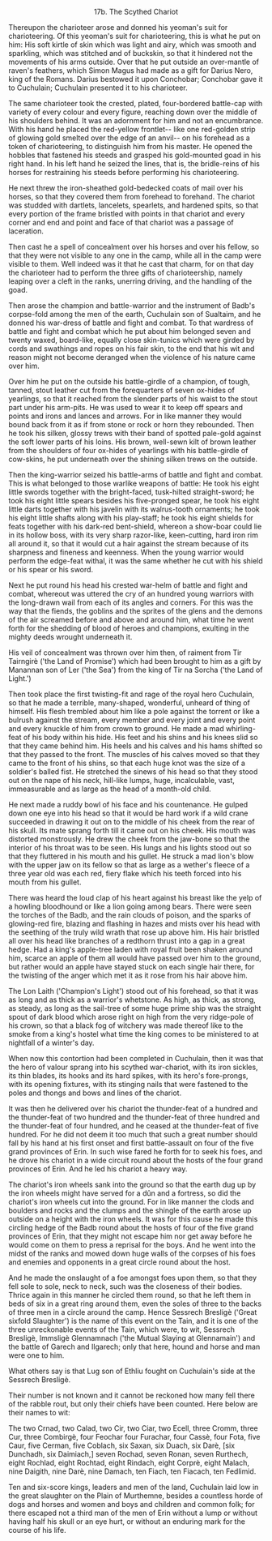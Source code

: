 <body>
 
 
 <b></b><p align="CENTER">17b. The Scythed Chariot</p>
 <p>Thereupon the charioteer arose and donned his yeoman's suit for charioteering. Of this yeoman's suit for charioteering, this is what he put on him: His soft kirtle of skin which was light and airy, which was smooth and sparkling, which was stitched and of buckskin, so that it hindered not the movements of his arms outside. Over that he put outside an over-mantle of raven's feathers, which Simon Magus had made as a gift for Darius Nero, king of the Romans. Darius bestowed it upon Conchobar; Conchobar gave it to Cuchulain; Cuchulain presented it to his charioteer. </p>
 <p>The same charioteer took the crested, plated, four-bordered battle-cap with variety of every colour and every figure, reaching down over the middle of his shoulders behind. It was an adornment for him and not an encumbrance. With his hand he placed the red-yellow frontlet-- like one red-golden strip of glowing gold smelted over the edge of an anvil-- on his forehead as a token of charioteering, to distinguish him from his master. He opened the hobbles that fastened his steeds and grasped his gold-mounted goad in his right hand. In his left hand he seized the lines, that is, the bridle-reins of his horses for restraining his steeds before performing his charioteering. </p>
 <p>He next threw the iron-sheathed gold-bedecked coats of mail over his horses, so that they covered them from forehead to forehand. The chariot was studded with dartlets, lancelets, spearlets, and hardened spits, so that every portion of the frame bristled with points in that chariot and every corner and end and point and face of that chariot was a passage of laceration. </p>
 <p>Then cast he a spell of concealment over his horses and over his fellow, so that they were not visible to any one in the camp, while all in the camp were visible to them. Well indeed was it that he cast that charm, for on that day the charioteer had to perform the three gifts of charioteership, namely leaping over a cleft in the ranks, unerring driving, and the handling of the goad. </p>
 <p>Then arose the champion and battle-warrior and the instrument of Badb's corpse-fold among the men of the earth, Cuchulain son of Sualtaim, and he donned his war-dress of battle and fight and combat. To that wardress of battle and fight and combat which he put about him belonged seven and twenty waxed, board-like, equally close skin-tunics which were girded by cords and swathings and ropes on his fair skin, to the end that his wit and reason might not become deranged when the violence of his nature came over him. </p>
 <p>Over him he put on the outside his battle-girdle of a champion, of tough, tanned, stout leather cut from the forequarters of seven ox-hides of yearlings, so that it reached from the slender parts of his waist to the stout part under his arm-pits. He was used to wear it to keep off spears and points and irons and lances and arrows. For in like manner they would bound back from it as if from stone or rock or horn they rebounded. Then he took his silken, glossy trews with their band of spotted pale-gold against the soft lower parts of his loins. His brown, well-sewn kilt of brown leather from the shoulders of four ox-hides of yearlings with his battle-girdle of cow-skins, he put underneath over the shining silken trews on the outside. </p>
 <p>Then the king-warrior seized his battle-arms of battle and fight and combat. This is what belonged to those warlike weapons of battle: He took his eight little swords together with the bright-faced, tusk-hilted straight-sword; he took his eight little spears besides his five-pronged spear, he took his eight little darts together with his javelin with its walrus-tooth ornaments; he took his eight little shafts along with his play-staff; he took his eight shields for feats together with his dark-red bent-shield, whereon a show-boar could lie in its hollow boss, with its very sharp razor-like, keen-cutting, hard iron rim all around it, so that it would cut a hair against the stream because of its sharpness and fineness and keenness. When the young warrior would perform the edge-feat withal, it was the same whether he cut with his shield or his spear or his sword. </p>
 <p>Next he put round his head his crested war-helm of battle and fight and combat, whereout was uttered the cry of an hundred young warriors with the long-drawn wail from each of its angles and corners. For this was the way that the fiends, the goblins and the sprites of the glens and the demons of the air screamed before and above and around him, what time he went forth for the shedding of blood of heroes and champions, exulting in the mighty deeds wrought underneath it. </p>
 <p>His veil of concealment was thrown over him then, of raiment from Tir Tairngirè ('the Land of Promise') which had been brought to him as a gift by Manannan son of Ler ('the Sea') from the king of Tir na Sorcha ('the Land of Light.') </p>
 <p>Then took place the first twisting-fit and rage of the royal hero Cuchulain, so that he made a terrible, many-shaped, wonderful, unheard of thing of himself. His flesh trembled about him like a pole against the torrent or like a bulrush against the stream, every member and every joint and every point and every knuckle of him from crown to ground. He made a mad whirling-feat of his body within his hide. His feet and his shins and his knees slid so that they came behind him. His heels and his calves and his hams shifted so that they passed to the front. The muscles of his calves moved so that they came to the front of his shins, so that each huge knot was the size of a soldier's balled fist. He stretched the sinews of his head so that they stood out on the nape of his neck, hill-like lumps, huge, incalculable, vast, immeasurable and as large as the head of a month-old child. </p>
 <p>He next made a ruddy bowl of his face and his countenance. He gulped down one eye into his head so that it would be hard work if a wild crane succeeded in drawing it out on to the middle of his cheek from the rear of his skull. Its mate sprang forth till it came out on his cheek. His mouth was distorted monstrously. He drew the cheek from the jaw-bone so that the interior of his throat was to be seen. His lungs and his lights stood out so that they fluttered in his mouth and his gullet. He struck a mad lion's blow with the upper jaw on its fellow so that as large as a wether's fleece of a three year old was each red, fiery flake which his teeth forced into his mouth from his gullet. </p>
 <p>There was heard the loud clap of his heart against his breast like the yelp of a howling bloodhound or like a lion going among bears. There were seen the torches of the Badb, and the rain clouds of poison, and the sparks of glowing-red fire, blazing and flashing in hazes and mists over his head with the seething of the truly wild wrath that rose up above him. His hair bristled all over his head like branches of a redthorn thrust into a gap in a great hedge. Had a king's apple-tree laden with royal fruit been shaken around him, scarce an apple of them all would have passed over him to the ground, but rather would an apple have stayed stuck on each single hair there, for the twisting of the anger which met it as it rose from his hair above him. </p>
 <p>The Lon Laith ('Champion's Light') stood out of his forehead, so that it was as long and as thick as a warrior's whetstone. As high, as thick, as strong, as steady, as long as the sail-tree of some huge prime ship was the straight spout of dark blood which arose right on high from the very ridge-pole of his crown, so that a black fog of witchery was made thereof like to the smoke from a king's hostel what time the king comes to be ministered to at nightfall of a winter's day. </p>
 <p>When now this contortion had been completed in Cuchulain, then it was that the hero of valour sprang into his scythed war-chariot, with its iron sickles, its thin blades, its hooks and its hard spikes, with its hero's fore-prongs, with its opening fixtures, with its stinging nails that were fastened to the poles and thongs and bows and lines of the chariot. </p>
 <p>It was then he delivered over his chariot the thunder-feat of a hundred and the thunder-feat of two hundred and the thunder-feat of three hundred and the thunder-feat of four hundred, and he ceased at the thunder-feat of five hundred. For he did not deem it too much that such a great number should fall by his hand at his first onset and first battle-assault on four of the five grand provinces of Erin. In such wise fared he forth for to seek his foes, and he drove his chariot in a wide circuit round about the hosts of the four grand provinces of Erin. And he led his chariot a heavy way. </p>
 <p>The chariot's iron wheels sank into the ground so that the earth dug up by the iron wheels might have served for a dûn and a fortress, so did the chariot's iron wheels cut into the ground. For in like manner the clods and boulders and rocks and the clumps and the shingle of the earth arose up outside on a height with the iron wheels. It was for this cause he made this circling hedge of the Badb round about the hosts of four of the five grand provinces of Erin, that they might not escape him nor get away before he would come on them to press a reprisal for the boys. And he went into the midst of the ranks and mowed down huge walls of the corpses of his foes and enemies and opponents in a great circle round about the host. </p>
 <p>And he made the onslaught of a foe amongst foes upon them, so that they fell sole to sole, neck to neck, such was the closeness of their bodies. Thrice again in this manner he circled them round, so that he left them in beds of six in a great ring around them, even the soles of three to the backs of three men in a circle around the camp. Hence Sessrech Bresligè ('Great sixfold Slaughter') is the name of this event on the Tain, and it is one of the three unreckonable events of the Tain, which were, to wit, Sessrech Bresligè, Immsligè Glennamnach ('the Mutual Slaying at Glennamain') and the battle of Garech and Ilgarech; only that here, hound and horse and man were one to him. </p>
 <p>What others say is that Lug son of Ethliu fought on Cuchulain's side at the Sessrech Bresligè. </p>
 <p>Their number is not known and it cannot be reckoned how many fell there of the rabble rout, but only their chiefs have been counted. Here below are their names to wit: </p>
 <p>The two Crnad, two Calad, two Cir, two Ciar, two Ecell, three Cromm, three Cur, three Combirgè, four Feochar four Furachar, four Cassè, four Fota, five Caur, five Cerman, five Coblach, six Saxan, six Duach, six Darè, [six Dunchadh, six Daimiach,] seven Rochad, seven Ronan, seven Rurthech, eight Rochlad, eight Rochtad, eight Rindach, eight Corprè, eight Malach, nine Daigith, nine Darè, nine Damach, ten Fiach, ten Fiacach, ten Fedlimid. </p>
 <p>Ten and six-score kings, leaders and men of the land, Cuchulain laid low in the great slaughter on the Plain of Murthemne, besides a countless horde of dogs and horses and women and boys and children and common folk; for there escaped not a third man of the men of Erin without a lump or without having half his skull or an eye hurt, or without an enduring mark for the course of his life. </p>
 </body>